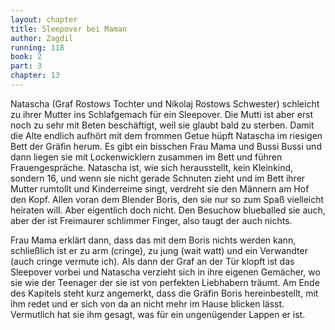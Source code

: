 ```yaml
---
layout: chapter
title: Sleepover bei Maman
author: Zagdil
running: 118
book: 2
part: 3
chapter: 13
---
```

Natascha (Graf Rostows Tochter und Nikolaj Rostows Schwester) schleicht zu ihrer Mutter ins Schlafgemach für ein Sleepover. Die Mutti ist aber erst noch zu sehr mit Beten beschäftigt, weil sie glaubt bald zu sterben. Damit die Alte endlich aufhört mit dem frommen Getue hüpft Natascha im riesigen Bett der Gräfin herum. Es gibt ein bisschen Frau Mama und Bussi Bussi und dann liegen sie mit Lockenwicklern zusammen im Bett und führen Frauengespräche. Natascha ist, wie sich herausstellt, kein Kleinkind, sondern 16, und wenn sie nicht gerade Schnuten zieht und im Bett ihrer Mutter rumtollt und Kinderreime singt, verdreht sie den Männern am Hof den Kopf. Allen voran dem Blender Boris, den sie nur so zum Spaß vielleicht heiraten will. Aber eigentlich doch nicht. Den Besuchow blueballed sie auch, aber der ist Freimaurer schlimmer Finger, also taugt der auch nichts.

Frau Mama erklärt dann, dass das mit dem Boris nichts werden kann, schließlich ist er zu arm (cringe), zu jung (wait watt) und ein Verwandter (auch cringe vermute ich). Als dann der Graf an der Tür klopft ist das Sleepover vorbei und Natascha verzieht sich in ihre eigenen Gemächer, wo sie wie der Teenager der sie ist von perfekten Liebhabern träumt. Am Ende des Kapitels steht kurz angemerkt, dass die Gräfin Boris hereinbestellt, mit ihm redet und er sich von da an nicht mehr im Hause blicken lässt. Vermutlich hat sie ihm gesagt, was für ein ungenügender Lappen er ist.